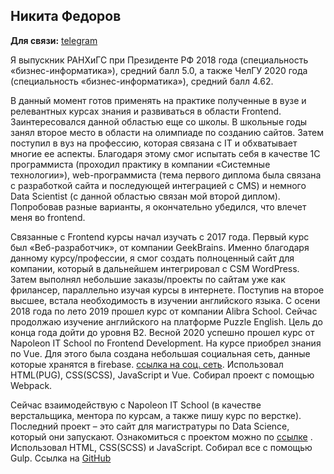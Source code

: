 ## Никита Федоров
**Для связи:** [telegram](https://t.me/fedorovni1996)

Я выпускник РАНХиГС при Президенте РФ 2018 года (специальность «бизнес-информатика»), средний балл 5.0, а также ЧелГУ 2020 года (специальность «бизнес-информатика»), средний балл 4.62.

В данный момент готов применять на практике полученные в вузе и релевантных курсах знания и развиваться в области Frontend.
Заинтересовался данной областью еще со школы. В школьные годы занял второе место в области на олимпиаде по созданию сайтов. Затем поступил в вуз на профессию, которая связана с IT и обхватывает многие ее аспекты. Благодаря этому смог испытать себя в качестве 1C программиста (проходил практику в компании «Системные технологии»), web-программиста (тема первого диплома была связана с разработкой сайта и последующей интеграцией с CMS) и немного Data Scientist (с данной областью связан мой второй диплом). Попробовав разные варианты, я окончательно убедился, что влечет меня во frontend.

Связанные с Frontend курсы начал изучать с 2017 года. Первый курс был «Веб-разработчик», от компании GeekBrains. Именно благодаря данному курсу/профессии, я смог создать полноценный сайт для компании, который в дальнейшем интегрировал с CSM WordPress. Затем выполнял небольшие заказы/проекты по сайтам уже как фрилансер, параллельно изучая курсы в интернете.
Поступив на второе высшее, встала необходимость в изучении английского языка. С осени 2018 года по лето 2019 прошел курс от компании Alibra School. Сейчас продолжаю изучение английского на платформе Puzzle English. Цель до конца года дойти до уровня B2.
Весной 2020 успешно прошел курс от Napoleon IT School по Frontend Development. На курсе приобрел знания по Vue. Для этого была создана небольшая социальная сеть, данные которые хранятся в firebase. [ссылка на соц. сеть](https://social-network-cafed.web.app/). Использовал HTML(PUG), CSS(SCSS), JavaScript и Vue. Собирал проект с помощью Webpack.

Сейчас взаимодействую с Napoleon IT School (в качестве верстальщика, ментора по курсам, а также пишу курс по верстке). Последний проект – это сайт для магистратуры по Data Science, который они запускают. Ознакомиться с проектом можно по [ссылке](https://fedorovnikita.github.io/csu-np-page/) . Использовал HTML, CSS(SCSS) и JavaScript. Собирал все с помощью Gulp.
Ссылка на [GitHub](https://github.com/FedorovNikita)

